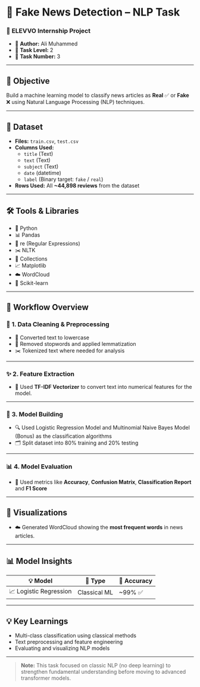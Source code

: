 # 📰 Fake News Detection – NLP Task

### 🚀 **ELEVVO Internship Project**

* 👤 **Author:** Ali Muhammed  
* 🧠 **Task Level:** 2  
* 🚀 **Task Number:** 3

---

## 🎯 **Objective**
Build a machine learning model to classify news articles as **Real** ✅ or **Fake** ❌ using Natural Language Processing (NLP) techniques.

---

## 📁 **Dataset**

* **Files:** `train.csv`, `test.csv`  
* **Columns Used:**
  * `title`  (Text)  
  * `text`  (Text)
  * `subject`  (Text)
  * `date`  (datetime)
  * `label` (Binary target: `fake` / `real`)
* **Rows Used:** All **\~44,898 reviews** from the dataset

---

## 🛠 **Tools & Libraries**
* 🐍 Python  
* 📊 Pandas  
* 🔡 re (Regular Expressions)  
* ✂️ NLTK  
* 🔢 Collections  
* 📈 Matplotlib  
* ☁️ WordCloud  
* 🤖 Scikit-learn  

---

## 🔄 **Workflow Overview**

### 🧹 **1. Data Cleaning & Preprocessing**
* 🔡 Converted text to lowercase  
* 🚫 Removed stopwords and applied lemmatization  
* ✂️ Tokenized text where needed for analysis

---

### ✨ **2. Feature Extraction**
* 🧮 Used **TF-IDF Vectorizer** to convert text into numerical features for the model.

---

### 🧠 **3. Model Building**
* 🔍 Used Logistic Regression Model and Multinomial Naive Bayes Model (Bonus) as the classification algorithms
* 🗂️ Split dataset into 80% training and 20% testing

---

### 📊 **4. Model Evaluation**
* 📑 Used metrics like **Accuracy**, **Confusion Matrix**, **Classification Report** and **F1 Score**

---

## 🎨 **Visualizations**
* ☁️ Generated WordCloud showing the **most frequent words** in news articles.

---

## 📊 **Model Insights**

| **💡 Model**         | **🧩 Type**          | **🎯 Accuracy** |
| ----------------- | ----------------- | ------------ |
| 📈 Logistic Regression        | Classical ML      | ~99% ✅         |

---

## 💡 **Key Learnings**

* Multi-class classification using classical methods
* Text preprocessing and feature engineering  
* Evaluating and visualizing NLP models  

---

> **Note:** This task focused on classic NLP (no deep learning) to strengthen fundamental understanding before moving to advanced transformer models.


